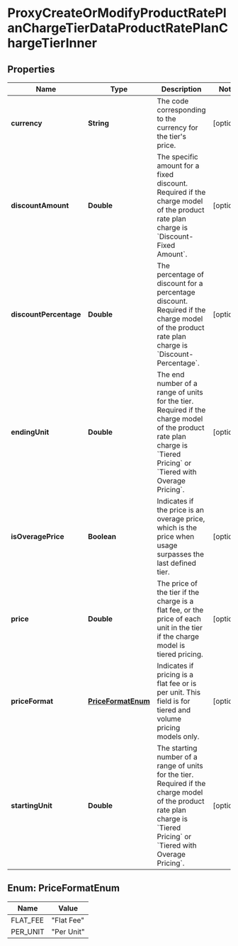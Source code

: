 

# ProxyCreateOrModifyProductRatePlanChargeTierDataProductRatePlanChargeTierInner


## Properties

| Name | Type | Description | Notes |
|------------ | ------------- | ------------- | -------------|
|**currency** | **String** | The code corresponding to the currency for the tier&#39;s price.  |  [optional] |
|**discountAmount** | **Double** | The specific amount for a fixed discount. Required if the charge model of the product rate plan charge is &#x60;Discount-Fixed Amount&#x60;.  |  [optional] |
|**discountPercentage** | **Double** | The percentage of discount for a percentage discount. Required if the charge model of the product rate plan charge is &#x60;Discount-Percentage&#x60;.  |  [optional] |
|**endingUnit** | **Double** | The end number of a range of units for the tier. Required if the charge model of the product rate plan charge is &#x60;Tiered Pricing&#x60; or &#x60;Tiered with Overage Pricing&#x60;.  |  [optional] |
|**isOveragePrice** | **Boolean** | Indicates if the price is an overage price, which is the price when usage surpasses the last defined tier.  |  [optional] |
|**price** | **Double** | The price of the tier if the charge is a flat fee, or the price of each unit in the tier if the charge model is tiered pricing.  |  [optional] |
|**priceFormat** | [**PriceFormatEnum**](#PriceFormatEnum) | Indicates if pricing is a flat fee or is per unit. This field is for tiered and volume pricing models only.  |  [optional] |
|**startingUnit** | **Double** | The starting number of a range of units for the tier. Required if the charge model of the product rate plan charge is &#x60;Tiered Pricing&#x60; or &#x60;Tiered with Overage Pricing&#x60;.  |  [optional] |



## Enum: PriceFormatEnum

| Name | Value |
|---- | -----|
| FLAT_FEE | &quot;Flat Fee&quot; |
| PER_UNIT | &quot;Per Unit&quot; |



